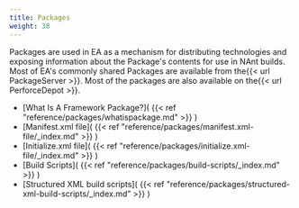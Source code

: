 ```yaml
---
title: Packages
weight: 38
---
```


Packages are used in EA as a mechanism for distributing technologies and exposing information about the Package&#39;s contents
for use in NAnt builds. Most of EA&#39;s commonly shared Packages are available from the{{< url PackageServer >}}.
Most of the packages are also available on the{{< url PerforceDepot >}}.

<a name="PackagesSection"></a>

 - [What Is A Framework Package?]( {{< ref "reference/packages/whatispackage.md" >}} )
 - [Manifest.xml file]( {{< ref "reference/packages/manifest.xml-file/_index.md" >}} )
 - [Initialize.xml file]( {{< ref "reference/packages/initialize.xml-file/_index.md" >}} )
 - [Build Scripts]( {{< ref "reference/packages/build-scripts/_index.md" >}} )
 - [Structured XML build scripts]( {{< ref "reference/packages/structured-xml-build-scripts/_index.md" >}} )

